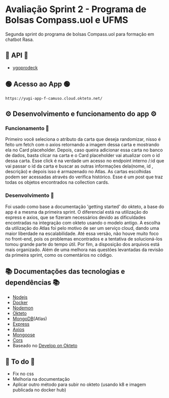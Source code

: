 # Avaliação Sprint 2 - Programa de Bolsas Compass.uol e UFMS
Segunda sprint do programa de bolsas Compass.uol para formação em chatbot Rasa.

## :game_die: API :game_die:
- [ygoprodeck](https://db.ygoprodeck.com/api-guide/)

## :green_circle: Acesso ao App :green_circle:
    https://yugi-app-f-camuso.cloud.okteto.net/
    

## :gear: Desenvolvimento e funcionamento do app :gear: 
   ### Funcionamento :wrench:
   Primeiro você seleciona o atributo da carta que deseja randomizar, nisso é feito um fetch com o axios retornando 
   a imagem dessa carta e mostrando ela no Card placeholder. Depois, caso queira adicionar essa carta no banco de dados,
   basta clicar na carta e o Card placeholder vai atualizar com o id dessa carta. Esse click é na verdade um acesso no 
   endpoint interno /:id que vai passar o id da carta e buscar as outras informações dela(nome, id , descrição) e depois isso é armazenado no Atlas.
   As cartas escolhidas podem ser acessadas através do verifica histórico. Esse é um post que traz todas os objetos encontrados na collection cards.
    
   ### Desenvolvimento :hammer:
   
   Foi usado como base a documentação 'getting started' do okteto, a base do app é a mesma da primeira sprint. O diferencial 
   está na utilização do express e axios, que se fizeram necessários devido as dificuldades encontradas na integração com okteto usando o modelo antigo.
   A escolha da utilização do Atlas foi pelo motivo de ser um serviço cloud, dando uma maior liberdade na escalabilidade.
   Até essa versão, não houve muito foco no front-end, pois os problemas encontrados e a tentativa de solucioná-los tomou grande parte do tempo útil.
   Por fim, a disposição dos arquivos está mais organizado. Além de uma melhora nas questões levantadas da revisão da primeira sprint, como os comentários no código.

## :books: Documentações das tecnologias e dependências :books:
- [Nodejs](https://nodejs.org/en/docs/)
- [Docker](https://docs.docker.com/)
- [Nodemon](https://www.npmjs.com/package/nodemon)
- [Okteto](https://okteto.com/docs/getting-started/) 
- [MongoDB](https://docs.mongodb.com/)(Atlas)
- [Express](https://expressjs.com/en/5x/api.html)
- [Axios](https://www.npmjs.com/package/axios)
- [Mongoose](https://mongoosejs.com/docs/)
- [Cors](https://developer.mozilla.org/en-US/docs/Web/HTTP/CORS)
- Baseado no [Develop on Okteto](https://cloud.okteto.com/deploy?repository=https://github.com/okteto/node-getting-started)

## :notebook: To do :notebook:
- Fix no css
- Melhoria na documentação
- Aplicar outro método para subir no okteto (usando k8 e imagem publicada no docker hub)